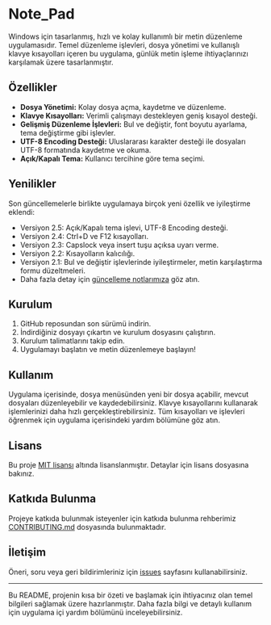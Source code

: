 # Note_Pad

Windows için tasarlanmış, hızlı ve kolay kullanımlı bir metin düzenleme uygulamasıdır. Temel düzenleme işlevleri, dosya yönetimi ve kullanışlı klavye kısayolları içeren bu uygulama, günlük metin işleme ihtiyaçlarınızı karşılamak üzere tasarlanmıştır.

## Özellikler

- **Dosya Yönetimi:** Kolay dosya açma, kaydetme ve düzenleme.
- **Klavye Kısayolları:** Verimli çalışmayı destekleyen geniş kısayol desteği.
- **Gelişmiş Düzenleme İşlevleri:** Bul ve değiştir, font boyutu ayarlama, tema değiştirme gibi işlevler.
- **UTF-8 Encoding Desteği:** Uluslararası karakter desteği ile dosyaları UTF-8 formatında kaydetme ve okuma.
- **Açık/Kapalı Tema:** Kullanıcı tercihine göre tema seçimi.

## Yenilikler

Son güncellemelerle birlikte uygulamaya birçok yeni özellik ve iyileştirme eklendi:

- Versiyon 2.5: Açık/Kapalı tema işlevi, UTF-8 Encoding desteği.
- Versiyon 2.4: Ctrl+D ve F12 kısayolları.
- Versiyon 2.3: Capslock veya insert tuşu açıksa uyarı verme.
- Versiyon 2.2: Kısayolların kalıcılığı.
- Versiyon 2.1: Bul ve değiştir işlevlerinde iyileştirmeler, metin karşılaştırma formu düzeltmeleri.
- Daha fazla detay için [güncelleme notlarımıza](#https://github.com/popmarley/Note_Pad/releases/tag/v2.5) göz atın.

## Kurulum

1. GitHub reposundan son sürümü indirin.
2. İndirdiğiniz dosyayı çıkartın ve kurulum dosyasını çalıştırın.
3. Kurulum talimatlarını takip edin.
4. Uygulamayı başlatın ve metin düzenlemeye başlayın!

## Kullanım

Uygulama içerisinde, dosya menüsünden yeni bir dosya açabilir, mevcut dosyaları düzenleyebilir ve kaydedebilirsiniz. Klavye kısayollarını kullanarak işlemlerinizi daha hızlı gerçekleştirebilirsiniz. Tüm kısayolları ve işlevleri öğrenmek için uygulama içerisindeki yardım bölümüne göz atın.

## Lisans

Bu proje [MIT lisansı](LICENSE) altında lisanslanmıştır. Detaylar için lisans dosyasına bakınız.

## Katkıda Bulunma

Projeye katkıda bulunmak isteyenler için katkıda bulunma rehberimiz [CONTRIBUTING.md](CONTRIBUTING.md) dosyasında bulunmaktadır.

## İletişim

Öneri, soru veya geri bildirimleriniz için [issues](https://github.com/popmarley/Note_Pad/issues) sayfasını kullanabilirsiniz.

---

Bu README, projenin kısa bir özeti ve başlamak için ihtiyacınız olan temel bilgileri sağlamak üzere hazırlanmıştır. Daha fazla bilgi ve detaylı kullanım için uygulama içi yardım bölümünü inceleyebilirsiniz.
